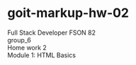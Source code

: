 # goit-markup-hw-02
Full Stack Developer FSON 82 <br>
group_6 <br>
Home work 2 <br>
Module 1: HTML Basics
